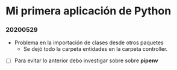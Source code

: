 # Mi primera aplicación de Python

### 20200529

- Problema en la importación de clases desde otros paquetes
	- Se dejó todo la carpeta entidades en la carpeta controller.
- [ ] Para evitar lo anterior debo investigar sobre sobre **pipenv**
 
